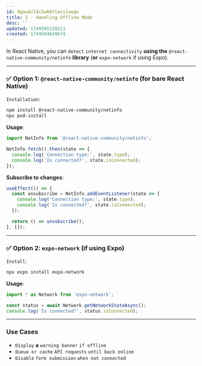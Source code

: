 ```yaml
---
id: 9gaudvl8c5wb6ttacs1vwge
title: 2 - Handling Offline Mode
desc: ''
updated: 1749505320211
created: 1749504649674
---
```


In React Native, you can `detect` `internet connectivity` **using the** `@react-native-community/netinfo` **library** (**or** `expo-network` if using Expo).

---

### ✅ Option 1: `@react-native-community/netinfo` (for bare React Native)

`Installation`:

```bash
npm install @react-native-community/netinfo
npx pod-install
```

**Usage**:

```js
import NetInfo from '@react-native-community/netinfo';

NetInfo.fetch().then(state => {
  console.log('Connection type:', state.type);
  console.log('Is connected?', state.isConnected);
});
```

**Subscribe to changes**:

```js
useEffect(() => {
  const unsubscribe = NetInfo.addEventListener(state => {
    console.log('Connection type:', state.type);
    console.log('Is connected?', state.isConnected);
  });

  return () => unsubscribe();
}, []);
```

---

### ✅ Option 2: `expo-network` (if using Expo)

`Install`:

```bash
npx expo install expo-network
```

**Usage**:

```js
import * as Network from 'expo-network';

const status = await Network.getNetworkStateAsync();
console.log('Is connected?', status.isConnected);
```

---

### Use Cases

* `Display` **a** `warning banner` `if offline`
* `Queue or cache` `API requests` `until back online`
* `Disable` `form submission` `when not connected`